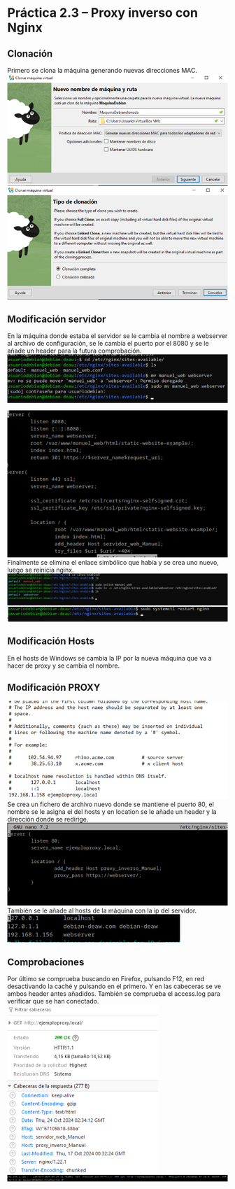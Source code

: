 # Práctica 2.3 – Proxy inverso con Nginx

## Clonación
Primero se clona la máquina generando nuevas direcciones MAC. <br>
![alt text](images/image-55.png)
![alt text](images/image-56.png)
<br>

## Modificación servidor
En la máquina donde estaba el servidor se le cambia el nombre a webserver al archivo de configuración, se le cambia el puerto por el 8080 y se le añade un header para la futura comprobación. <br>
![alt text](images/image-61.png)

![alt text](images/image-86.png)
Finalmente se elimina el enlace simbólico que había y se crea uno nuevo, luego se reinicia nginx.
<br>
![alt text](images/image-63.png)
![alt text](images/image-65.png)

## Modificación Hosts
En el hosts de Windows se cambia la IP por la nueva máquina que va a hacer de proxy y se cambia el nombre.
<br>

## Modificación PROXY
![alt text](images/image-87.png)
Se crea un fichero de archivo nuevo donde se mantiene el puerto 80, el nombre se le asigna el del hosts y en location se le añade un header y la dirección donde se redirige.
<br>
![alt text](images/image-88.png)
También se le añade al hosts de la máquina con la ip del servidor.
<br>
![alt text](images/image-89.png) 
<br>

## Comprobaciones
Por último se comprueba buscando en Firefox, pulsando F12, en red desactivando la caché y pulsando en el primero. Y en las cabeceras se ve ambos header antes añadidos. También se comprueba el access.log para verificar que se han conectado.
<br>
![alt text](images/image-90.png)
![alt text](images/image-91.png)